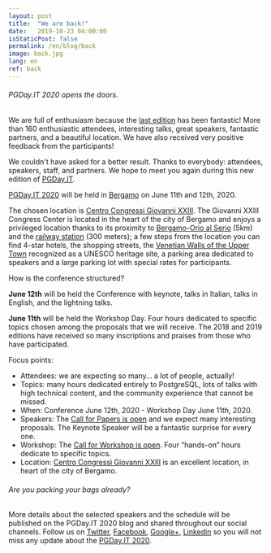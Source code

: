 ```yaml
---
layout: post
title:  "We are back!"
date:   2019-10-23 04:00:00
isStaticPost: false
permalink: /en/blog/back
image: back.jpg
lang: en
ref: back
---
```


<h6>PGDay.IT 2020 opens the doors.</h6>

We are full of enthusiasm because the [last edition](https://2020.pgday.it/en/) has been fantastic!
More than 160 enthusiastic attendees, interesting talks, great speakers, fantastic partners, and a beautiful location. We have also received very positive feedback from the participants!

We couldn't have asked for a better result.
Thanks to everybody: attendees, speakers, staff, and partners. We hope to meet you again during this new edition of [PGDay.IT](https://2020.pgday.it/en/).

[PGDay.IT 2020](https://2020.pgday.it/en/) will be held in [Bergamo](https://www.visitbergamo.net/it/news/notizia/161/) on June 11th and 12th, 2020.

The chosen location is [Centro Congressi Giovanni XXIII](https://www.centrocongressibergamo.com/). The Giovanni XXIII Congress Center is located in the heart of the city of Bergamo and enjoys a privileged location thanks to its proximity to [Bergamo-Orio al Serio](https://www.milanbergamoairport.it/en/) (5km) and the [railway station](https://www.thetrainline.com/en/stations/bergamo) (300 meters); a few steps from the location you can find 4-star hotels, the shopping streets, the [Venetian Walls of the Upper Town](https://www.visitbergamo.net/en/object-details/2979-mura-veneziane/) recognized as a UNESCO heritage site, a parking area dedicated to speakers and a large parking lot with special rates for participants.

How is the conference structured?

**June 12th** will be held the Conference with keynote, talks in Italian, talks in English, and the lightning talks.

**June 11th** will be held the Workshop Day. Four hours dedicated to specific topics chosen among the proposals that we will receive. The 2018 and 2019 editions have received so many inscriptions and praises from those who have participated.

Focus points:
* Attendees: we are expecting so many… a lot of people, actually!
* Topics: many hours dedicated entirely to PostgreSQL, lots of talks with high technical content, and the community experience that cannot be missed.
* When: Conference June 12th, 2020 - Workshop Day June 11th, 2020.
* Speakers: The [Call for Papers is open](https://docs.google.com/forms/d/e/1FAIpQLSfruHdXMvxIuEuH0glSf1S-vUGEQt68v9Y-xBp0nxXnvEXPjA/viewform) and we expect many interesting proposals. The Keynote Speaker will be a fantastic surprise for every one.
* Workshop: The [Call for Workshop is open](https://docs.google.com/forms/d/e/1FAIpQLScMatdoox9cu_Ir3a9LWlDau46zIO53FlM5rNM-O7UOmiBuNg/viewform). Four “hands-on” hours dedicate to specific topics.
* Location: [Centro Congressi Giovanni XXIII](https://www.centrocongressibergamo.com/) is an excellent location, in heart of the city of Bergamo.

<h6>Are you packing your bags already?</h6>

More details about the selected speakers and the schedule will be published on the PGDay.IT 2020 blog and shared throughout our social channels.
Follow us on [Twitter](https://twitter.com/PGDayIT), [Facebook](https://www.facebook.com/ITPUG/), [Google+](https://plus.google.com/114060631874544975126), [Linkedin](https://www.linkedin.com/company/itpug) so you will not miss any update about the [PGDay.IT 2020](https://2020.pgday.it/en/).
